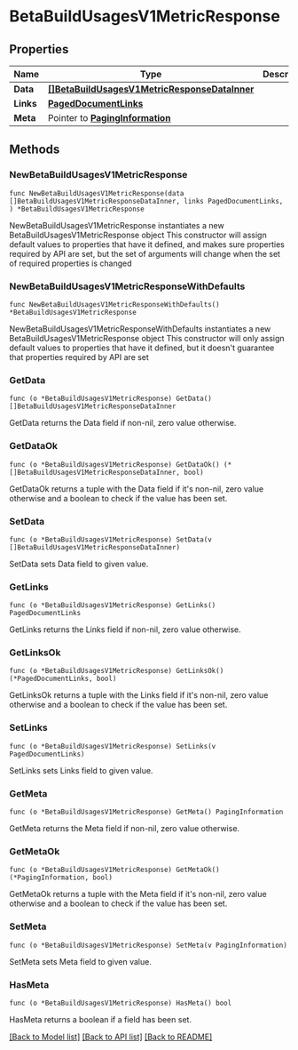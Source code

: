 # BetaBuildUsagesV1MetricResponse

## Properties

Name | Type | Description | Notes
------------ | ------------- | ------------- | -------------
**Data** | [**[]BetaBuildUsagesV1MetricResponseDataInner**](BetaBuildUsagesV1MetricResponseDataInner.md) |  | 
**Links** | [**PagedDocumentLinks**](PagedDocumentLinks.md) |  | 
**Meta** | Pointer to [**PagingInformation**](PagingInformation.md) |  | [optional] 

## Methods

### NewBetaBuildUsagesV1MetricResponse

`func NewBetaBuildUsagesV1MetricResponse(data []BetaBuildUsagesV1MetricResponseDataInner, links PagedDocumentLinks, ) *BetaBuildUsagesV1MetricResponse`

NewBetaBuildUsagesV1MetricResponse instantiates a new BetaBuildUsagesV1MetricResponse object
This constructor will assign default values to properties that have it defined,
and makes sure properties required by API are set, but the set of arguments
will change when the set of required properties is changed

### NewBetaBuildUsagesV1MetricResponseWithDefaults

`func NewBetaBuildUsagesV1MetricResponseWithDefaults() *BetaBuildUsagesV1MetricResponse`

NewBetaBuildUsagesV1MetricResponseWithDefaults instantiates a new BetaBuildUsagesV1MetricResponse object
This constructor will only assign default values to properties that have it defined,
but it doesn't guarantee that properties required by API are set

### GetData

`func (o *BetaBuildUsagesV1MetricResponse) GetData() []BetaBuildUsagesV1MetricResponseDataInner`

GetData returns the Data field if non-nil, zero value otherwise.

### GetDataOk

`func (o *BetaBuildUsagesV1MetricResponse) GetDataOk() (*[]BetaBuildUsagesV1MetricResponseDataInner, bool)`

GetDataOk returns a tuple with the Data field if it's non-nil, zero value otherwise
and a boolean to check if the value has been set.

### SetData

`func (o *BetaBuildUsagesV1MetricResponse) SetData(v []BetaBuildUsagesV1MetricResponseDataInner)`

SetData sets Data field to given value.


### GetLinks

`func (o *BetaBuildUsagesV1MetricResponse) GetLinks() PagedDocumentLinks`

GetLinks returns the Links field if non-nil, zero value otherwise.

### GetLinksOk

`func (o *BetaBuildUsagesV1MetricResponse) GetLinksOk() (*PagedDocumentLinks, bool)`

GetLinksOk returns a tuple with the Links field if it's non-nil, zero value otherwise
and a boolean to check if the value has been set.

### SetLinks

`func (o *BetaBuildUsagesV1MetricResponse) SetLinks(v PagedDocumentLinks)`

SetLinks sets Links field to given value.


### GetMeta

`func (o *BetaBuildUsagesV1MetricResponse) GetMeta() PagingInformation`

GetMeta returns the Meta field if non-nil, zero value otherwise.

### GetMetaOk

`func (o *BetaBuildUsagesV1MetricResponse) GetMetaOk() (*PagingInformation, bool)`

GetMetaOk returns a tuple with the Meta field if it's non-nil, zero value otherwise
and a boolean to check if the value has been set.

### SetMeta

`func (o *BetaBuildUsagesV1MetricResponse) SetMeta(v PagingInformation)`

SetMeta sets Meta field to given value.

### HasMeta

`func (o *BetaBuildUsagesV1MetricResponse) HasMeta() bool`

HasMeta returns a boolean if a field has been set.


[[Back to Model list]](../README.md#documentation-for-models) [[Back to API list]](../README.md#documentation-for-api-endpoints) [[Back to README]](../README.md)


